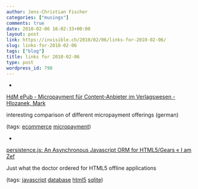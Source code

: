 ```yaml
---
author: Jens-Christian Fischer
categories: ["musings"]
comments: true
date: 2010-02-06 16:02:33+00:00
layout: post
link: https://invisible.ch/2010/02/06/links-for-2010-02-06/
slug: links-for-2010-02-06
tags: ["blog"]
title: links for 2010-02-06
type: post
wordpress_id: 790
---
```


  * 
                

[HdM ePub - Micropayment für Content-Anbieter im Verlagswesen - Hlozanek, Mark](https://opus.bsz-bw.de/hdms/volltexte/2003/149/)


                

interesting comparison of different micropayment offerings (german)


                

(tags: [ecommerce](https://delicious.com/jaycee/ecommerce) [micropayment](https://delicious.com/jaycee/micropayment))


            
  * 
                

[persistence.js: An Asynchronous Javascript ORM for HTML5/Gears «  I am Zef](https://zef.me/2774/persistence-js-an-asynchronous-javascript-orm-for-html5gears)


                

Just what the doctor ordered for HTML5 offline applications


                

(tags: [javascript](https://delicious.com/jaycee/javascript) [database](https://delicious.com/jaycee/database) [html5](https://delicious.com/jaycee/html5) [sqlite](https://delicious.com/jaycee/sqlite))


            
